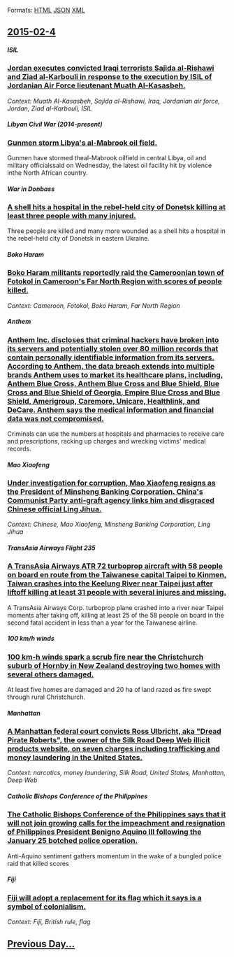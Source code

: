 
Formats: [HTML](2015/02/4/index.html)  [JSON](2015/02/4/index.json)  [XML](2015/02/4/index.xml)  

## [2015-02-4](/news/2015/02/4/index.md)

##### ISIL
### [Jordan executes convicted Iraqi terrorists Sajida al-Rishawi and Ziad al-Karbouli in response to the execution by ISIL of Jordanian Air Force lieutenant Muath Al-Kasasbeh. ](/news/2015/02/4/jordan-executes-convicted-iraqi-terrorists-sajida-al-rishawi-and-ziad-al-karbouli-in-response-to-the-execution-by-isil-of-jordanian-air-forc.md)
_Context: Muath Al-Kasasbeh, Sajida al-Rishawi, Iraq, Jordanian air force, Jordan, Ziad al-Karbouli, ISIL_

##### Libyan Civil War (2014-present)
### [Gunmen storm Libya's al-Mabrook oil field. ](/news/2015/02/4/gunmen-storm-libya-s-al-mabrook-oil-field.md)
Gunmen have stormed theal-Mabrook oilfield in central Libya, oil and military officialssaid on Wednesday, the latest oil facility hit by violence inthe North African country.

##### War in Donbass
### [A shell hits a hospital in the rebel-held city of Donetsk killing at least three people with many injured. ](/news/2015/02/4/a-shell-hits-a-hospital-in-the-rebel-held-city-of-donetsk-killing-at-least-three-people-with-many-injured.md)
Three people are killed and many more wounded as a shell hits a hospital in the rebel-held city of Donetsk in eastern Ukraine.

##### Boko Haram
### [Boko Haram militants reportedly raid the Cameroonian town of Fotokol in Cameroon's Far North Region with scores of people killed. ](/news/2015/02/4/boko-haram-militants-reportedly-raid-the-cameroonian-town-of-fotokol-in-cameroon-s-far-north-region-with-scores-of-people-killed.md)
_Context: Cameroon, Fotokol, Boko Haram, Far North Region_

##### Anthem
### [Anthem Inc. discloses that criminal hackers have broken into its servers and potentially stolen over 80 million records that contain personally identifiable information from its servers. According to Anthem, the data breach extends into multiple brands Anthem uses to market its healthcare plans, including, Anthem Blue Cross, Anthem Blue Cross and Blue Shield, Blue Cross and Blue Shield of Georgia, Empire Blue Cross and Blue Shield, Amerigroup, Caremore, Unicare, Healthlink, and DeCare. Anthem says the medical information and financial data was not compromised. ](/news/2015/02/4/anthem-inc-discloses-that-criminal-hackers-have-broken-into-its-servers-and-potentially-stolen-over-80-million-records-that-contain-persona.md)
Criminals can use the numbers at hospitals and pharmacies to receive care and prescriptions, racking up charges and wrecking victims&#x27; medical records.

##### Mao Xiaofeng
### [Under investigation for corruption, Mao Xiaofeng resigns as the President of Minsheng Banking Corporation. China's Communist Party anti-graft agency links him and disgraced Chinese official Ling Jihua. ](/news/2015/02/4/under-investigation-for-corruption-mao-xiaofeng-resigns-as-the-president-of-minsheng-banking-corporation-china-s-communist-party-anti-graf.md)
_Context: Chinese, Mao Xiaofeng, Minsheng Banking Corporation, Ling Jihua_

##### TransAsia Airways Flight 235
### [A TransAsia Airways ATR 72 turboprop aircraft with 58 people on board en route from the Taiwanese capital Taipei to Kinmen, Taiwan crashes into the Keelung River near Taipei just after liftoff killing at least 31 people with several injures and missing. ](/news/2015/02/4/a-transasia-airways-atr-72-turboprop-aircraft-with-58-people-on-board-en-route-from-the-taiwanese-capital-taipei-to-kinmen-taiwan-crashes-i.md)
A TransAsia Airways Corp. turboprop plane crashed into a river near Taipei moments after taking off, killing at least 25 of the 58 people on board in the second fatal accident in less than a year for the Taiwanese airline.

##### 100 km/h winds
### [100 km-h winds spark a scrub fire near the Christchurch suburb of Hornby in New Zealand destroying two homes with several others damaged. ](/news/2015/02/4/100-km-h-winds-spark-a-scrub-fire-near-the-christchurch-suburb-of-hornby-in-new-zealand-destroying-two-homes-with-several-others-damaged.md)
At least five homes are damaged and 20 ha of land razed as fire swept through rural Christchurch.

##### Manhattan
### [A Manhattan federal court convicts Ross Ulbricht, aka "Dread Pirate Roberts", the owner of the Silk Road Deep Web illicit products website, on seven charges including trafficking and money laundering in the United States. ](/news/2015/02/4/a-manhattan-federal-court-convicts-ross-ulbricht-aka-dread-pirate-roberts-the-owner-of-the-silk-road-deep-web-illicit-products-website.md)
_Context: narcotics, money laundering, Silk Road, United States, Manhattan, Deep Web_

##### Catholic Bishops Conference of the Philippines
### [The Catholic Bishops Conference of the Philippines says that it will not join growing calls for the impeachment and resignation of Philippines President Benigno Aquino III following the January 25 botched police operation. ](/news/2015/02/4/the-catholic-bishops-conference-of-the-philippines-says-that-it-will-not-join-growing-calls-for-the-impeachment-and-resignation-of-philippin.md)
Anti-Aquino sentiment gathers momentum in the wake of a bungled police raid that killed scores 

##### Fiji
### [Fiji will adopt a replacement for its flag which it says is a symbol of colonialism. ](/news/2015/02/4/fiji-will-adopt-a-replacement-for-its-flag-which-it-says-is-a-symbol-of-colonialism.md)
_Context: Fiji, British rule, flag_

## [Previous Day...](/news/2015/02/3/index.md)

